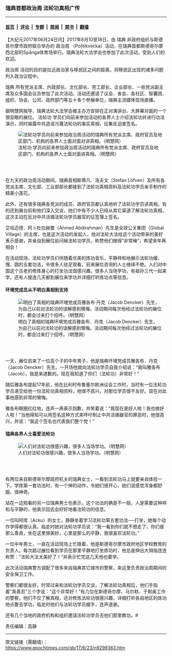 ### 瑞典首都政治周 法轮功真相广传

---

#### [首页](../../../..?n9299363) &nbsp;|&nbsp; [评论](../../../../../epoch-comment?n9299363) &nbsp;|&nbsp; [专题](../../../../../epoch-special?n9299363) &nbsp;|&nbsp; [禁闻](../../../../../epoch-news?n9299363) &nbsp;|&nbsp; [禁书](../../../../../books?n9299363) &nbsp;|&nbsp; [翻墙](https://github.com/gfw-breaker/nogfw/blob/master/README.md?n9299363)


<div class="post_content" id="artbody" itemprop="articleBody">
 <!-- article content begin -->
 <p>
  【大纪元2017年06月24日讯】2017年6月10至18日，由
  <ok href="https://www.epochtimes.com/gb/tag/%E7%91%9E%E5%85%B8.html">
   瑞典
  </ok>
  非政府组织与斯德哥尔摩市政府联合举办的
  <ok href="https://www.epochtimes.com/gb/tag/%E6%94%BF%E6%B2%BB%E5%91%A8.html">
   政治周
  </ok>
  （Politikvecka）活动，在瑞典首都斯德哥尔摩西北部的Spånga体育场举行。瑞典法轮大法学会也参加了此次活动，受到人们的欢迎。
 </p>
 <p>
  <ok href="https://www.epochtimes.com/gb/tag/%E6%94%BF%E6%B2%BB%E5%91%A8.html">
   政治周
  </ok>
  活动的目的是拉近政治家与移民区之间的距离，将移民区出现的诸多问题列入政治议程中。
 </p>
 <p>
  <ok href="https://www.epochtimes.com/gb/tag/%E7%91%9E%E5%85%B8.html">
   瑞典
  </ok>
  所有党派主席、内政部长、文化部长、劳工部长、企业部长、一些党派副主席及众多国会议员参加了此次活动。活动还邀请了议会、省会、各社区、智囊团、组织、协会、公司、政府部门等五十多个参展单位，瑞典主流媒体现场直播。
 </p>
 <p>
  据明慧网报导，瑞典法轮大法学会被主办方安排在正对演讲台、大屏幕对面的一个很显眼的展位。
  <ok href="https://www.epochtimes.com/gb/tag/%E6%B3%95%E8%BD%AE%E5%8A%9F.html">
   法轮功
  </ok>
  学员们向前来参加活动的各界人士介绍法轮功并进行功法演示，同时揭露中共造谣污蔑法轮功的事实真相，征集反迫害签名。
 </p>
 <figure aria-describedby="caption-attachment-9299509" class="wp-caption aligncenter" id="attachment_9299509" style="width: 450px">
  <ok href=" https://i.epochtimes.com/assets/uploads/2017/06/2017-6-19-sweden-hongfa_02-ss-450x367.jpg" rel="noreferrer noopener" target="_blank">
   <img alt="法轮功学员向前来参加政治周活动的瑞典所有党派主席、政府官员及地区部门、机构的各界人士面对面对讲真相。（明慧网）" class="size-medium wp-image-9299509" src="https://i.epochtimes.com/assets/uploads/2017/06/2017-6-19-sweden-hongfa_02-ss-450x367.jpg"/>
  </ok>
  <br/><figcaption class="wp-caption-text" id="caption-attachment-9299509">
   <ok href="https://www.epochtimes.com/gb/tag/%E6%B3%95%E8%BD%AE%E5%8A%9F.html">
    法轮功
   </ok>
   学员向前来参加政治周活动的瑞典所有党派主席、政府官员及地区部门、机构的各界人士面对面讲真相。（明慧网）
  </figcaption><br/>
 </figure><br/>
 <p>
  在九天的政治周活动期间，瑞典首相斯蒂凡．洛夫文（Stefan Löfven）及所有各党派主席、文化部、工业部部长都接到了法轮功真相资料及法轮功学员亲手制作的精美小莲花。
 </p>
 <p>
  此外，还有很多瑞典各党派的成员、政府官员都认真地听了法轮功学员讲真相，有的还到展台前和他们深入交谈，他们中有不少人已经从其它渠道了解法轮功真相，这次主动在反对中共活摘法轮功学员器官的征签簿上签名。
 </p>
 <p>
  艾哈迈德．阿卜杜拉赫曼（Ahmed Abdirahman）先生是全球公关集团（Global Village）的主席，也是这次活动的发起人，他对法轮大法给这个活动带来的美好表示感谢，并亲自到展位前问候法轮功学员，称赞他们做得“非常棒”，希望来年再相会！
 </p>
 <p>
  在活动现场，法轮功学员们伴随着优美的炼功音乐，平静祥和地展示法轮功缓、慢、圆的五套功法，令很多人驻足观看，前来展位咨询的人士络绎不绝。人们对中国这个古老的修炼身心的打坐功法很感兴趣，很多人当场学功，有祖孙三代一起来学，还有人接连几天都到展位来学功并详细打听炼功点等信息。
 </p>
 <h4>
  环境党成员从不明白真相到支持
 </h4>
 <figure aria-describedby="caption-attachment-9299502" class="wp-caption aligncenter" id="attachment_9299502" style="width: 450px">
  <ok href=" https://i.epochtimes.com/assets/uploads/2017/06/2017-6-19-sweden-hongfa_05-ss-450x323.jpg" rel="noreferrer noopener" target="_blank">
   <img alt="明白了真相的瑞典环境党成员雅各布·丹克（Jacob Dencker）先生，为自己以前对法轮功的误解感到懊悔。活动期间每次他经过法轮功的展位时，都会过来打个招呼。（明慧网）" class="size-medium wp-image-9299502" src="https://i.epochtimes.com/assets/uploads/2017/06/2017-6-19-sweden-hongfa_05-ss-450x323.jpg"/>
  </ok>
  <br/><figcaption class="wp-caption-text" id="caption-attachment-9299502">
   明白了真相的瑞典环境党成员雅各布．丹克（Jacob Dencker）先生，为自己以前对法轮功的误解感到懊悔。活动期间每次他经过法轮功的展位时，都会过来打个招呼。（明慧网）
  </figcaption><br/>
 </figure><br/>
 <p>
  一天，展位前来了一位高个子的中年男子，他是瑞典环境党成员雅各布．丹克（Jacob Dencker）先生。一开场他就向法轮功学员自我介绍说：“我叫雅各布（Jacob），我是来道歉的。现在我知道了你们（法轮功）非常好！”
 </p>
 <p>
  随后雅各布提起17年前，他在比利时布鲁塞尔欧洲议会工作时，当时有一位法轮功学员递交给他一份法轮功真相资料，他很不高兴，对那位学员很不友好。现在对此事他感到非常的懊悔。
 </p>
 <p>
  雅各布眼圈红红地，连声一再表示抱歉，并笑着说：“我现在是好人啦！我也做好人啦！”当他得知可以用签名这种方式来呼吁制止中共活摘器官的罪恶时，他很高兴，并说：“我这个签名也代表我们整个党！”
 </p>
 <h4>
  瑞典各界人士喜爱法轮功
 </h4>
 <figure aria-describedby="caption-attachment-9299512" class="wp-caption aligncenter" id="attachment_9299512" style="width: 450px">
  <ok href=" https://i.epochtimes.com/assets/uploads/2017/06/2017-6-19-sweden-hongfa_04-ss-450x319.jpg" rel="noreferrer noopener" target="_blank">
   <img alt="人们对法轮功很感兴趣，很多人当场学功。（明慧网）" class="size-medium wp-image-9299512" src="https://i.epochtimes.com/assets/uploads/2017/06/2017-6-19-sweden-hongfa_04-ss-450x319.jpg"/>
  </ok>
  <br/><figcaption class="wp-caption-text" id="caption-attachment-9299512">
   人们对法轮功很感兴趣，很多人当场学功。（明慧网）
  </figcaption><br/>
 </figure><br/>
 <p>
  有两位来自斯德哥尔摩政府机关的瑞典女士，一看到法轮功马上就要亲自体验一下。学炼第一套功法时，有一个抻的动作，令她们很开心，她们说感觉浑身都舒服，很神奇。
 </p>
 <p>
  站在一边观看的另一位瑞典男士也表示，这个功法的确是不一般，人是需要这种祥和与平静的，他表示回去会好好地看法轮功的信息。
 </p>
 <p>
  一位叫阿库（Acku）的女士，静静坐着学习法轮功第五套功法──打坐，她每个动作学得都很认真。临走时她对法轮功学员说：“我一看到你们就不想走了，你们是那么善良，坐在这里很美妙，心里是那么的平静，我很喜欢法轮功。”
 </p>
 <p>
  一位中年男士，一直在活动现场上忙碌着，他是斯德哥尔摩市政府地区学校教育的负责人。每次路过展位看到学员在那里平静地打坐炼功时，他总是伸出大拇指连连称赞：“法轮大法太美好了！”并表示忙完这几天他也要学。
 </p>
 <p>
  此次活动瑞典警方调配了很多来自瑞典其它城市的警察，来这里负责政治周期间的安全保卫工作。
 </p>
 <p>
  警察们都很友好，时常过来和法轮功学员交谈，了解法轮功真相后，他们手指着“真善忍”三个字说：“这个非常好！”有几位在斯德哥尔摩、马尔默、于默奥工作的警察，他们不仅了解真相，还对修炼法轮功很感兴趣，详细打听各自地区的炼功地点要去学功，临走时他们与法轮功学员握手，连声道谢。
 </p>
 <p>
  还有几个当地的政府机构和组织邀请法轮功学员去他们那里教功。#
 </p>
 <p>
  责任编辑：高静
 </p>
 <!-- article content end -->
 <div id="below_article_ad">
 </div>
</div>


---

原文链接（需翻墙）：https://www.epochtimes.com/gb/17/6/23/n9299363.htm